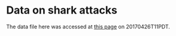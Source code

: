 # Data on shark attacks

The data file here was accessed at [this page](http://www.sharkattackfile.net/) on 20170426T11PDT. 


